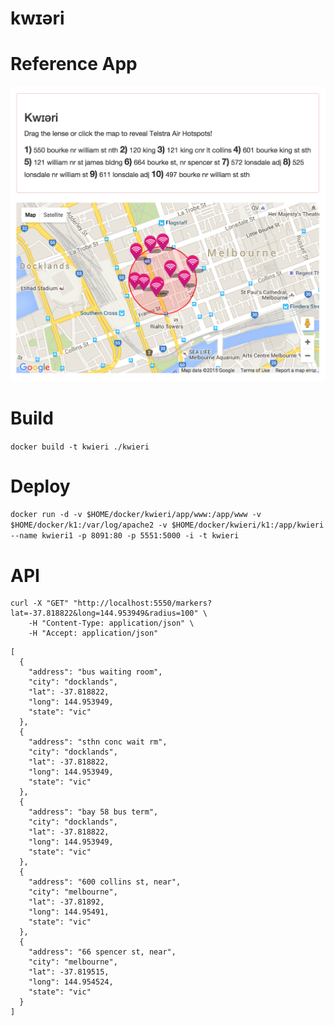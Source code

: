 # kwɪəri

# Reference App

![Alt text](/app/app.png?raw=true "kwɪəri")

# Build

`docker build -t kwieri ./kwieri`

# Deploy

`docker run -d -v $HOME/docker/kwieri/app/www:/app/www -v $HOME/docker/k1:/var/log/apache2 -v $HOME/docker/kwieri/k1:/app/kwieri --name kwieri1 -p 8091:80 -p 5551:5000 -i -t kwieri`

# API

```
curl -X "GET" "http://localhost:5550/markers?lat=-37.818822&long=144.953949&radius=100" \
	-H "Content-Type: application/json" \
	-H "Accept: application/json"
```

```
[
  {
    "address": "bus waiting room",
    "city": "docklands",
    "lat": -37.818822,
    "long": 144.953949,
    "state": "vic"
  },
  {
    "address": "sthn conc wait rm",
    "city": "docklands",
    "lat": -37.818822,
    "long": 144.953949,
    "state": "vic"
  },
  {
    "address": "bay 58 bus term",
    "city": "docklands",
    "lat": -37.818822,
    "long": 144.953949,
    "state": "vic"
  },
  {
    "address": "600 collins st, near",
    "city": "melbourne",
    "lat": -37.81892,
    "long": 144.95491,
    "state": "vic"
  },
  {
    "address": "66 spencer st, near",
    "city": "melbourne",
    "lat": -37.819515,
    "long": 144.954524,
    "state": "vic"
  }
]
```
